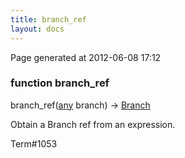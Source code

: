```yaml
---
title: branch_ref
layout: docs
---
```


<div class="bottom_right_note">Page generated at 2012-06-08 17:12</div>
<h3><span class="minor">function</span> branch_ref</h3>

branch_ref(<a href="/docs/any.html">any</a> branch) -> <a href="/docs/Branch.html">Branch</a>
<p>Obtain a Branch ref from an expression.</p>

<p><span class="extra_minor">Term#1053</span></p>
